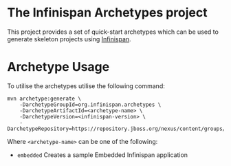 # The Infinispan Archetypes project

This project provides a set of quick-start archetypes which can be used to generate skeleton projects using [Infinispan](https://infinispan.org).

# Archetype Usage
To utilise the archetypes utilise the following command:

```
mvn archetype:generate \
    -DarchetypeGroupId=org.infinispan.archetypes \
    -DarchetypeArtifactId=<archetype-name> \
    -DarchetypeVersion=<infinispan-version> \
    -DarchetypeRepository=https://repository.jboss.org/nexus/content/groups/public
```

Where `<archetype-name>` can be one of the following:
  - `embedded` Creates a sample Embedded Infinispan application
